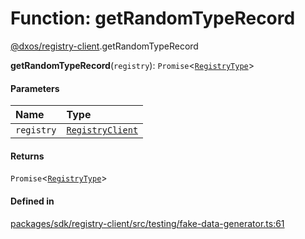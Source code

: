 # Function: getRandomTypeRecord

[@dxos/registry-client](../modules/dxos_registry_client.md).getRandomTypeRecord

**getRandomTypeRecord**(`registry`): `Promise`<[`RegistryType`](../types/dxos_registry_client.RegistryType.md)\>

#### Parameters

| Name | Type |
| :------ | :------ |
| `registry` | [`RegistryClient`](../classes/dxos_registry_client.RegistryClient.md) |

#### Returns

`Promise`<[`RegistryType`](../types/dxos_registry_client.RegistryType.md)\>

#### Defined in

[packages/sdk/registry-client/src/testing/fake-data-generator.ts:61](https://github.com/dxos/dxos/blob/main/packages/sdk/registry-client/src/testing/fake-data-generator.ts#L61)

